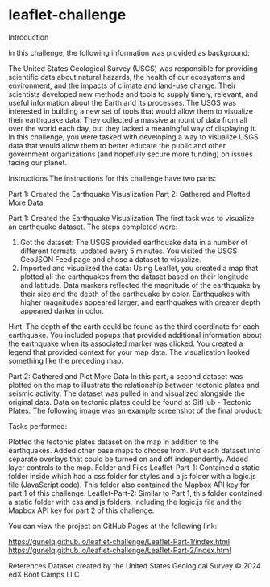 # leaflet-challenge
Introduction




In this challenge, the following information was provided as background: 


The United States Geological Survey (USGS) was responsible for providing scientific data about natural hazards, the health of our ecosystems and environment, and the impacts of climate and land-use change. Their scientists developed new methods and tools to supply timely, relevant, and useful information about the Earth and its processes. The USGS was interested in building a new set of tools that would allow them to visualize their earthquake data. They collected a massive amount of data from all over the world each day, but they lacked a meaningful way of displaying it. In this challenge, you were tasked with developing a way to visualize USGS data that would allow them to better educate the public and other government organizations (and hopefully secure more funding) on issues facing our planet.

Instructions
The instructions for this challenge  have two parts:

Part 1: Created the Earthquake Visualization
Part 2: Gathered and Plotted More Data



Part 1: Created the Earthquake Visualization
The first task was to visualize an earthquake dataset. The steps completed were:

1. Got the dataset:
The USGS provided earthquake data in a number of different formats, updated every 5 minutes. You visited the USGS GeoJSON Feed page and chose a dataset to visualize. 
2. Imported and visualized the data:
Using Leaflet, you created a map that plotted all the earthquakes from the dataset based on their longitude and latitude.
Data markers reflected the magnitude of the earthquake by their size and the depth of the earthquake by color. Earthquakes with higher magnitudes appeared larger, and earthquakes with greater depth appeared darker in color.

Hint: The depth of the earth could be found as the third coordinate for each earthquake.
You included popups that provided additional information about the earthquake when its associated marker was clicked.
You created a legend that provided context for your map data.
The visualization looked something like the preceding map.



Part 2: Gathered and Plot More Data
In this part, a second dataset was plotted on the map to illustrate the relationship between tectonic plates and seismic activity. The dataset was pulled in and visualized alongside the original data. Data on tectonic plates could be found at GitHub - Tectonic Plates. The following image was an example screenshot of the final product:


Tasks performed:

Plotted the tectonic plates dataset on the map in addition to the earthquakes.
Added other base maps to choose from.
Put each dataset into separate overlays that could be turned on and off independently.
Added layer controls to the map.
Folder and Files
Leaflet-Part-1: Contained a static folder inside which had a css folder for styles and a js folder with a logic.js file (JavaScript code). This folder also contained the Mapbox API key for part 1 of this challenge.
Leaflet-Part-2: Similar to Part 1, this folder contained a static folder with css and js folders, including the logic.js file and the Mapbox API key for part 2 of this challenge.

You can view the project on GitHub Pages at the following link:


https://gunelq.github.io/leaflet-challenge/Leaflet-Part-1/index.html
https://gunelq.github.io/leaflet-challenge/Leaflet-Part-2/index.html


References
Dataset created by the United States Geological Survey
© 2024 edX Boot Camps LLC
